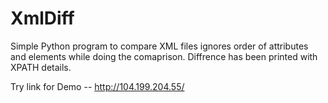 # XmlDiff
Simple Python program to compare XML files ignores order of attributes and elements while doing the comaprison.
Diffrence has been printed with XPATH details.

Try link for Demo -- http://104.199.204.55/
